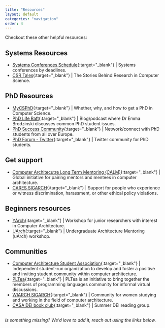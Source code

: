 ```yaml
---
title: "Resources"
layout: default
categories: "navigation"
order: 4
---
```


Checkout these other helpful resources:

## Systems Resources
- [Systems Conferences Schedule](https://www.cs.technion.ac.il/~dan/index_sysvenues_deadline.html){:target="_blank"} \| Systems conferences by deadlines.
- [CSR Tales](https://medium.com/csr-tales){:target="_blank"} \| The Stories Behind Research in Computer Science.

## PhD Resources
- [MyCSPhD](https://mycsphd.org){:target="_blank"} \| Whether, why, and how to get a PhD in Computer Science.
- [PhD Life Raft](https://thephdliferaft.com){:target="_blank"} \| Blog/podcast where Dr Emma Brodzinski discusses common PhD student issues.
- [PhD Success Community](https://phdsuccess.eu/phd-success-community){:target="_blank"} \| Network/connect with PhD students from all over Europe.
- [PhD Forum - Twitter](https://twitter.com/PhDForum){:target="_blank"} \| Twitter community for PhD students.

## Get support
- [Computer Architecutre Long Term Mentoring (CALM)](https://www.comparchmentoring.org){:target="_blank"} \| Global initiative for pairing mentors and mentees in computer architecture.
- [CARES SIGARCH](https://www.sigarch.org/benefits/cares){:target="_blank"} \| Support for people who
  experience or witness discrimination, harassment, or other ethical policy
  violations.
  
## Beginners resources
- [YArch](https://sites.gatech.edu/yarch2021/){:target="_blank"} \| Workshop for junior researchers with interest in Computer Architecture.
- [UArch](https://sites.google.com/uarch2021/){:target="_blank"} \| Undergraduate Architecture Mentoring (uArch) workshop.

  
## Communities
- [Computer Architecture Student
  Association](http://comparchsa.org/index.html){:target="_blank"} \|
  Independent student-run organization to develop
  and foster a positive and inviting student community within computer
  architecture.
- [PLTea](https://pltea.github.io){:target="_blank"} \| PLTea is an initiative to bring together the members
  of programming languages community for informal virtual discussions.
- [WIARCH SIGARCH](https://www.sigarch.org/wiarch){:target="_blank"} \| Community for women studying and working in the field of computer architecture. 
- [CASA DEI book club](http://comparchsa.org){:target="_blank"} \| Summer DEI reading group.


<br>
<i>Is something missing? We'd love to add it, reach out using the links below.</i>
